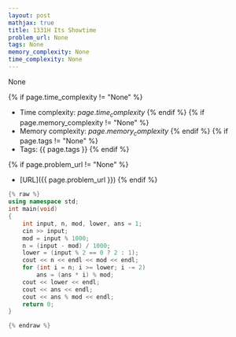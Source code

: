 ```yaml
---
layout: post
mathjax: true
title: 1331H Its Showtime
problem_url: None
tags: None
memory_complexity: None
time_complexity: None
---
```


None


{% if page.time_complexity != "None" %}
- Time complexity: ${{ page.time_complexity }}$
{% endif %}
{% if page.memory_complexity != "None" %}
- Memory complexity: ${{ page.memory_complexity }}$
{% endif %}
{% if page.tags != "None" %}
- Tags: {{ page.tags }}
{% endif %}

{% if page.problem_url != "None" %}
- [URL]({{ page.problem_url }})
{% endif %}

```cpp
{% raw %}
using namespace std;
int main(void)
{
    int input, n, mod, lower, ans = 1;
    cin >> input;
    mod = input % 1000;
    n = (input - mod) / 1000;
    lower = (input % 2 == 0 ? 2 : 1);
    cout << n << endl << mod << endl;
    for (int i = n; i >= lower; i -= 2)
        ans = (ans * i) % mod;
    cout << lower << endl;
    cout << ans << endl;
    cout << ans % mod << endl;
    return 0;
}

{% endraw %}
```